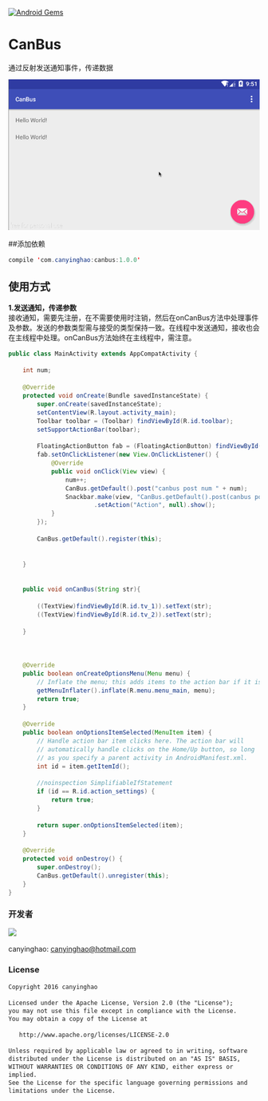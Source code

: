 [![Android Gems](http://www.android-gems.com/badge/canyinghao/CanBus.svg?branch=master)](http://www.android-gems.com/lib/canyinghao/CanBus)

# CanBus
通过反射发送通知事件，传递数据

![](./pic/CanBus.gif)  

##添加依赖
```JAVA
compile 'com.canyinghao:canbus:1.0.0'
```

## 使用方式 
**1.发送通知，传递参数**  
接收通知，需要先注册，在不需要使用时注销，然后在onCanBus方法中处理事件及参数。发送的参数类型需与接受的类型保持一致。在线程中发送通知，接收也会在主线程中处理。onCanBus方法始终在主线程中，需注意。
```JAVA
public class MainActivity extends AppCompatActivity {

    int num;

    @Override
    protected void onCreate(Bundle savedInstanceState) {
        super.onCreate(savedInstanceState);
        setContentView(R.layout.activity_main);
        Toolbar toolbar = (Toolbar) findViewById(R.id.toolbar);
        setSupportActionBar(toolbar);

        FloatingActionButton fab = (FloatingActionButton) findViewById(R.id.fab);
        fab.setOnClickListener(new View.OnClickListener() {
            @Override
            public void onClick(View view) {
                num++;
                CanBus.getDefault().post("canbus post num " + num);
                Snackbar.make(view, "CanBus.getDefault().post(canbus post num " + num + ")", Snackbar.LENGTH_SHORT)
                        .setAction("Action", null).show();
            }
        });

        CanBus.getDefault().register(this);


    }


    public void onCanBus(String str){

        ((TextView)findViewById(R.id.tv_1)).setText(str);
        ((TextView)findViewById(R.id.tv_2)).setText(str);

    }



    @Override
    public boolean onCreateOptionsMenu(Menu menu) {
        // Inflate the menu; this adds items to the action bar if it is present.
        getMenuInflater().inflate(R.menu.menu_main, menu);
        return true;
    }

    @Override
    public boolean onOptionsItemSelected(MenuItem item) {
        // Handle action bar item clicks here. The action bar will
        // automatically handle clicks on the Home/Up button, so long
        // as you specify a parent activity in AndroidManifest.xml.
        int id = item.getItemId();

        //noinspection SimplifiableIfStatement
        if (id == R.id.action_settings) {
            return true;
        }

        return super.onOptionsItemSelected(item);
    }

    @Override
    protected void onDestroy() {
        super.onDestroy();
        CanBus.getDefault().unregister(this);
    }
}

``` 





### 开发者

![](https://avatars3.githubusercontent.com/u/12572840?v=3&s=460) 

canyinghao: <canyinghao@hotmail.com>  


### License

    Copyright 2016 canyinghao

    Licensed under the Apache License, Version 2.0 (the "License");
    you may not use this file except in compliance with the License.
    You may obtain a copy of the License at

       http://www.apache.org/licenses/LICENSE-2.0

    Unless required by applicable law or agreed to in writing, software
    distributed under the License is distributed on an "AS IS" BASIS,
    WITHOUT WARRANTIES OR CONDITIONS OF ANY KIND, either express or implied.
    See the License for the specific language governing permissions and
    limitations under the License.

